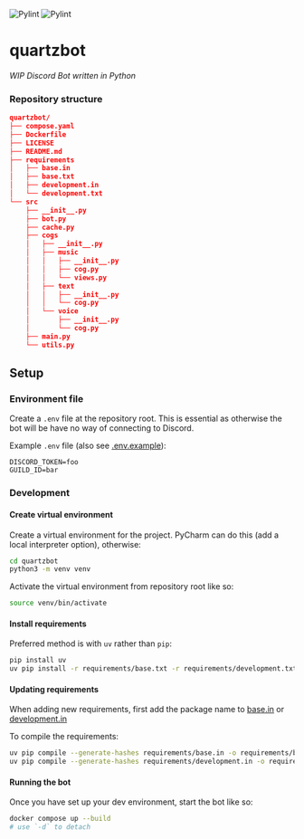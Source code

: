 ![Pylint](https://github.com/quartzar/quartzbot/actions/workflows/pylint.yml/badge.svg?branch=main)
![Pylint](https://github.com/quartzar/quartzbot/actions/workflows/pylint.yml/badge.svg?event=push)

# quartzbot

*WIP Discord Bot written in Python*

### Repository structure

```json lines
quartzbot/
├── compose.yaml
├── Dockerfile
├── LICENSE
├── README.md
├── requirements
│   ├── base.in
│   ├── base.txt
│   ├── development.in
│   └── development.txt
└── src
    ├── __init__.py
    ├── bot.py
    ├── cache.py
    ├── cogs
    │   ├── __init__.py
    │   ├── music
    │   │   ├── __init__.py
    │   │   ├── cog.py
    │   │   └── views.py
    │   ├── text
    │   │   ├── __init__.py
    │   │   └── cog.py
    │   └── voice
    │       ├── __init__.py
    │       └── cog.py
    ├── main.py
    └── utils.py
```

## Setup
### Environment file

Create a `.env` file at the repository root. This is essential as otherwise the bot will be have no way of connecting to Discord. 

Example `.env` file (also see [.env.example](.env.example)):
```dotenv
DISCORD_TOKEN=foo
GUILD_ID=bar
```

### Development
#### Create virtual environment

Create a virtual environment for the project. PyCharm can do this (add a local interpreter option), otherwise:
```bash
cd quartzbot
python3 -m venv venv
```

Activate the virtual environment from repository root like so:
```bash
source venv/bin/activate
```

#### Install requirements

Preferred method is with `uv` rather than `pip`:
```bash
pip install uv
uv pip install -r requirements/base.txt -r requirements/development.txt
```

#### Updating requirements

When adding new requirements, first add the package name to [base.in](requirements/base.in) or [development.in](requirements/development.in)

To compile the requirements:
```bash
uv pip compile --generate-hashes requirements/base.in -o requirements/base.txt
uv pip compile --generate-hashes requirements/development.in -o requirements/development.txt
```

#### Running the bot

Once you have set up your dev environment, start the bot like so:

```bash
docker compose up --build
# use `-d` to detach 
```
